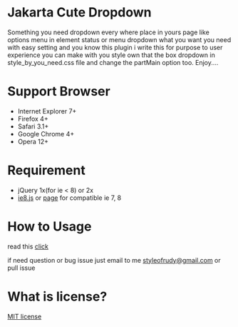 # Jakarta Cute Dropdown
Something you need dropdown every where place in yours page like options menu in element status or menu dropdown what you want you need with easy setting and you know this plugin i write this for purpose to user experience you can make with you style own that the box dropdown in style_by_you_need.css file and change the partMain option too. Enjoy.... 

# Support Browser
* Internet Explorer 7+
* Firefox 4+
* Safari 3.1+
* Google Chrome 4+
* Opera 12+

# Requirement
* jQuery 1x(for ie < 8) or 2x
* [ie8.js](http://ie7-js.googlecode.com/svn/version/2.1(beta4)/IE8.js) or [page](https://code.google.com/p/ie7-js/) for compatible ie 7, 8

# How to Usage  
read this [click](http://jawajava.github.io/Jakarta-Cute-Dropdown/)

if need question or bug issue just email to me styleofrudy@gmail.com or pull issue

# What is license?
[MIT license](https://github.com/JawaJava/Jakarta-Cute-Dropdown/blob/master/LICENSE)

